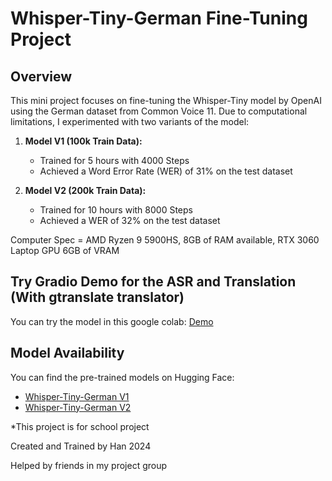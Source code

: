 # Whisper-Tiny-German Fine-Tuning Project

## Overview
This mini project focuses on fine-tuning the Whisper-Tiny model by OpenAI using the German dataset from Common Voice 11. Due to computational limitations, I experimented with two variants of the model:

1. **Model V1 (100k Train Data):**
   - Trained for 5 hours with 4000 Steps
   - Achieved a Word Error Rate (WER) of 31% on the test dataset

2. **Model V2 (200k Train Data):**
   - Trained for 10 hours with 8000 Steps
   - Achieved a WER of 32% on the test dataset

Computer Spec = AMD Ryzen 9 5900HS, 8GB of RAM available, RTX 3060 Laptop GPU 6GB of VRAM

## Try Gradio Demo for the ASR and Translation (With gtranslate translator)
You can try the model in this google colab: [Demo](https://colab.research.google.com/drive/1no5-2xGblr_NT3aPXFDbHxJ203LVafty?usp=sharing)



## Model Availability
You can find the pre-trained models on Hugging Face:

- [Whisper-Tiny-German V1](https://huggingface.co/LiquAId/whisper-tiny-german-HanNeurAI)
- [Whisper-Tiny-German V2](https://huggingface.co/LiquAId/whisper-tiny-german-V2-HanNeurAI)




*This project is for school project

Created and Trained by Han 2024

Helped by friends in my project group
